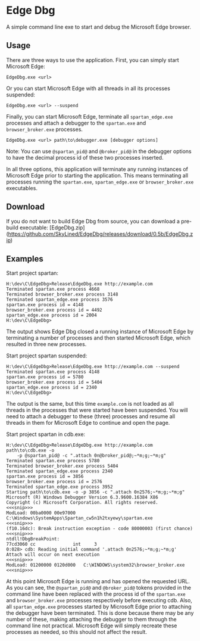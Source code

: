 Edge Dbg
==================

A simple command line exe to start and debug the Microsoft Edge browser.

Usage
-----
There are three ways to use the application. First, you can simply start
Microsoft Edge:

    EdgeDbg.exe <url>

Or you can start Microsoft Edge with all threads in all its processes suspended:

    EdgeDbg.exe <url> --suspend

Finally, you can start Microsoft Edge, terminate all `spartan_edge.exe`
processes and attach a debugger to the `spartan.exe` and `browser_broker.exe`
processes.

    EdgeDbg.exe <url> path\to\debugger.exe [debugger options]

Note: You can use `@spartan_pid@` and `@broker_pid@` in the debugger options
to have the decimal process id of these two processes inserted.

In all three options, this application will terminate any running instances of
Microsoft Edge prior to starting the application. This means terminating all
processes running the `spartan.exe`, `spartan_edge.exe` or `browser_broker.exe`
executables.

Download
--------
If you do not want to build Edge Dbg from source, you can download a pre-build
executable:
    [EdgeDbg.zip]
    (https://github.com/SkyLined/EdgeDbg/releases/download/0.5b/EdgeDbg.zip)

Examples
--------
Start project spartan:

    H:\dev\C\EdgeDbg>Release\EdgeDbg.exe http://example.com
    Terminated spartan.exe process 4668
    Terminated browser_broker.exe process 3148
    Terminated spartan_edge.exe process 3576
    spartan.exe process id = 4148
    browser_broker.exe process id = 4492
    spartan_edge.exe process id = 2004
    H:\dev\C\EdgeDbg>
The output shows Edge Dbg closed a running instance of Microsoft Edge by
terminating a number of processes and then started Microsoft Edge, which
resulted in three new processes.

Start project spartan suspended:

    H:\dev\C\EdgeDbg>Release\EdgeDbg.exe http://example.com --suspend
    Terminated spartan.exe process 4148
    spartan.exe process id = 5780
    browser_broker.exe process id = 5404
    spartan_edge.exe process id = 2340
    H:\dev\C\EdgeDbg>
The output is the same, but this time `example.com` is not loaded as all threads
in the processes that were started have been suspended. You will need to attach
a debugger to these (three) processes and resume all threads in them for
Microsoft Edge to continue and open the page.

Start project spartan in cdb.exe:

    H:\dev\C\EdgeDbg>Release\EdgeDbg.exe http://example.com path\to\cdb.exe -o
        -p @spartan_pid@ -c ".attach 0n@broker_pid@;~*m;g;~*m;g"
    Terminated spartan.exe process 5780
    Terminated browser_broker.exe process 5404
    Terminated spartan_edge.exe process 2340
    spartan.exe process id = 3856
    browser_broker.exe process id = 2576
    Terminated spartan_edge.exe process 3952
    Starting path\to\cdb.exe -o -p 3856 -c ".attach 0n2576;~*m;g;~*m;g"
    Microsoft (R) Windows Debugger Version 6.3.9600.16384 X86
    Copyright (c) Microsoft Corporation. All rights reserved.
    <<<snip>>>
    ModLoad: 00ba0000 00e97000   C:\Windows\SystemApps\Spartan_cw5n1h2txyewy\spartan.exe
    <<<snip>>>
    (f10.16dc): Break instruction exception - code 80000003 (first chance)
    <<<snip>>>
    ntdll!DbgBreakPoint:
    77cd3060 cc              int     3
    0:028> cdb: Reading initial command '.attach 0n2576;~*m;g;~*m;g'
    Attach will occur on next execution
    <<<snip>>>
    ModLoad: 01200000 0120d000   C:\WINDOWS\system32\browser_broker.exe
    <<<snip>>>

At this point Microsoft Edge is running and has opened the requested URL. As you
can see, the `@spartan_pid@` and `@broker_pid@` tokens provided in the command
line have been replaced with the process id of the `spartan.exe` and
`browser_broker.exe` processes respectively before executing cdb.
Also, all `spartan_edge.exe` processes started by Microsoft Edge prior to
attaching the debugger have been terminated. This is done because there may be
any number of these, making attaching the debugger to them through the command
line not practical. Microsoft Edge will simply recreate these processes as
needed, so this should not affect the result.
